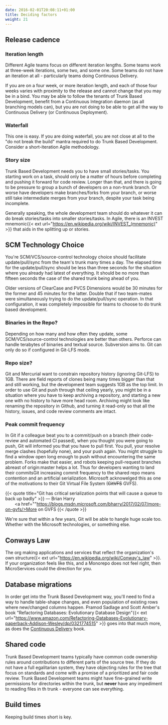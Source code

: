 ```yaml
---
date: 2016-02-01T20:08:11+01:00
title: Deciding factors
weight: 21
---
```


## Release cadence

### Iteration length

Different Agile teams focus on different iteration lengths. Some teams work at three-week iterations, some two, 
and some one. Some teams do not have an iteration at all - particularly teams doing Continuous Delivery.

If you are on a four week, or more iteration length, and each of those four weeks varies with proximity to the 
release and cannot change that you may be in a bind. You may be able to follow the tenants of Trunk Based Development, 
benefit from a Continuous Integration daemon (as all branching models can), but you are not doing to be able to 
get all the way to Continuous Delivery (or Continuous Deployment).

### Waterfall

This one is easy. If you are doing waterfall, you are not close at all to the "do not break the build" mantra required
to do Trunk Based Development. Consider a short-iteration Agile methodology.

### Story size

Trunk Based Development needs you to have small stories/tasks. You starting work on a task, should only be a matter
of hours before completing and pushing it forward for code review. Longer than that, and there is going to be 
pressure to group a bunch of developers on a non-trunk branch. Or worse have developers make branches/forks from your 
branch, or worse still take intermediate merges from your branch, despite your task being incomplete.  

Generally speaking, the whole development team should do whatever it can do break stories/tasks into smaller stories/tasks. 
In Agile, there is an INVEST mnemonic{{< ext url="https://en.wikipedia.org/wiki/INVEST_(mnemonic)" >}} that aids in the splitting
up or stories.

## SCM Technology Choice

You're SCM/VCS/source-control technology choice should facilitate update/pull/sync from the team's trunk many times 
a day. The elapsed time for the update/pull/sync should be less than three seconds for the situation where you 
already had latest of everything.  It should be no more than fifteen seconds the case of the shared trunk being ahead 
of you. 

Older versions of ClearCase and PVCS Dimensions would be 30 minutes for the former and 45 minutes for the latter. 
Double that if two team-mates were simultaneously trying to do the update/pull/sync operation. In that configuration, it 
was completely impossible for teams to choose to do trunk based development.

### Binaries in the Repo?

Depending on how many and how often they update, some SCM/VCS/source-control technologies are better than others. 
Perforce can handle terabytes of binaries and textual source. Subversion aims to. Git can only do so if configured in
Git-LFS mode.

### Repo size?

Git and Mercurial want to constrain repository history (ignoring Git-LFS) to 1GB. There are field reports of clones being 
many times bigger than that and still working, but the development team suggests 1GB as the top limit. In order to use Git 
and push through that ceiling yearly, you might be in a situation where you have to keep archiving a repository, and starting 
a new one with no history to have more head room.  Archiving might look like renaming the repository in Github, and turning it 
read-only so that all the history, issues, and code review comments are intact.

### Peak commit frequency

In Git if a colleague beat you to a commit/push on a branch (their code-review and automated CI passed), when you 
thought you were going to push, Git will informed you that you have to pull first. You pull, your resolve merge clashes 
(hopefully none), and your push again. You might struggle to find a window open long enough
to push without encountering the same problem. Forks make that easier, and robots keeping 
pull-request branches abreast of origin:master helps a lot. Thus for developers wanting to land their commitsGit increasing 
commit frequency to the 
shared repo means contention and an artificial serialization. Microsoft acknowelged this as one
of the motivations to their Git Virtual File System (~~GitVFS~~ GVFS).

{{< quote title="Git has critical serialization points that will cause a queue to back up badly" >}}
<span>&mdash; Brian Harry</span><br>
<span style="margin-left: 30px"><a href=""https://blogs.msdn.microsoft.com/bharry/2017/02/07/more-on-gvfs/>More on GVFS</span>
{{< /quote >}}

We're sure that within a few years, Git will be able to hangle huge scale too. Whether with the Microsoft technologies, or 
something else.

## Conways Law

The org making applications and services that reflect the organization's own structure{{< ext url="https://en.wikipedia.org/wiki/Conway's_law" >}}. 
If your organization feels like this, and a Monorepo does not feel right, then MicroServices could the direction for you.

## Database migrations

In order get into the Trunk Based Development way, you'll need to find a way to handle table-shape changes, and even
population of existing rows where new/changed columns happen. Pramod Sadlage and Scott Amber's book 
"Refactoring Databases: Evolutionary Database Design"{{< ext url="https://www.amazon.com/Refactoring-Databases-Evolutionary-paperback-Addison-Wesley/dp/0321774515" >}}
goes into that much more, as does the [Continuous Delivery](/continuous-delivery/) book.

## Shared code

Trunk Based Development teams typically have common code ownership rules around contributions to different parts
of the source tree. If they do not have a full egalitarian system, they have objecting rules for the tree that focus
on standards and come with a promise of a prioritized and fair code review. Trunk Based Development teams might have
fine-grained write permissions for directories within the trunk, but **never** have any impediment to reading files in th
trunk - everyone can see everything.

## Build times

Keeping build times short is key.

<!-- ## Parallelization

## CI capacity

## QA style

## Environments

### Developer workstations

### Shared services infra

## Code review

## Live config changes

## Tech debt accumulation

## Incident handling

## Backlog management

-->